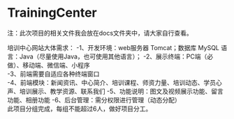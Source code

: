 # TrainingCenter
注：此次项目的相关文件我会放在docs文件夹中，请大家自行查看。

培训中心网站大体需求： 
 -1、开发环境：web服务器 Tomcat；数据库 MySQL 语言：Java（尽量使用Java，也可使用其他语言）； 
 -2、展示终端：PC端（必做）、移动端、微信端、小程序  
 -3、前端需要自适应各种终端窗口  
 -4、前端模块：新闻资讯、中心简介、培训课程、师资力量、培训动态、学员心声、培训展示、教学资源、联系我们 
 -5、功能说明：图文及视频展示功能、留言功能、相册功能 
 -6、后台管理：需分权限进行管理（动态分配）  
 此项目分组完成，每组不能超过6人，做好项目分工。
